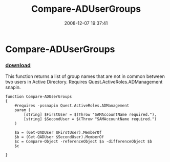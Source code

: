 ﻿---
pid:            719
poster:         Stahler
title:          Compare-ADUserGroups
date:           2008-12-07 19:37:41
format:         posh
parent:         0
parent:         0

---

# Compare-ADUserGroups

### [download](719.ps1)

This function returns a list of group names that are not in common between two users in Active Directory.  Requires Quest.ActiveRoles.ADManagement snapin.	

```posh
function Compare-ADUserGroups
{
	#requires -pssnapin Quest.ActiveRoles.ADManagement
	param (
		[string] $FirstUser = $(Throw "SAMAccountName required."),
		[string] $SecondUser = $(Throw "SAMAccountName required.")
	)

	$a = (Get-QADUser $FirstUser).MemberOf
	$b = (Get-QADUser $SecondUser).MemberOf
	$c = Compare-Object -referenceObject $a -differenceObject $b
	$c
	
}
```
